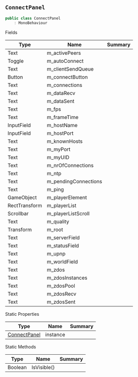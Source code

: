 ## `ConnectPanel`

```csharp
public class ConnectPanel
    : MonoBehaviour

```

Fields

| Type | Name | Summary | 
| --- | --- | --- | 
| Text | m_activePeers |  | 
| Toggle | m_autoConnect |  | 
| Text | m_clientSendQueue |  | 
| Button | m_connectButton |  | 
| Text | m_connections |  | 
| Text | m_dataRecv |  | 
| Text | m_dataSent |  | 
| Text | m_fps |  | 
| Text | m_frameTime |  | 
| InputField | m_hostName |  | 
| InputField | m_hostPort |  | 
| Text | m_knownHosts |  | 
| Text | m_myPort |  | 
| Text | m_myUID |  | 
| Text | m_nrOfConnections |  | 
| Text | m_ntp |  | 
| Text | m_pendingConnections |  | 
| Text | m_ping |  | 
| GameObject | m_playerElement |  | 
| RectTransform | m_playerList |  | 
| Scrollbar | m_playerListScroll |  | 
| Text | m_quality |  | 
| Transform | m_root |  | 
| Text | m_serverField |  | 
| Text | m_statusField |  | 
| Text | m_upnp |  | 
| Text | m_worldField |  | 
| Text | m_zdos |  | 
| Text | m_zdosInstances |  | 
| Text | m_zdosPool |  | 
| Text | m_zdosRecv |  | 
| Text | m_zdosSent |  | 


Static Properties

| Type | Name | Summary | 
| --- | --- | --- | 
| [ConnectPanel](./ConnectPanel.md) | instance |  | 


Static Methods

| Type | Name | Summary | 
| --- | --- | --- | 
| Boolean | IsVisible() |  | 


